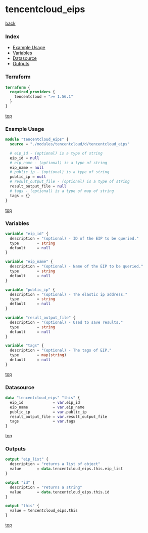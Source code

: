 # tencentcloud_eips

[back](../tencentcloud.md)

### Index

- [Example Usage](#example-usage)
- [Variables](#variables)
- [Datasource](#datasource)
- [Outputs](#outputs)

### Terraform

```terraform
terraform {
  required_providers {
    tencentcloud = ">= 1.56.1"
  }
}
```

[top](#index)

### Example Usage

```terraform
module "tencentcloud_eips" {
  source = "./modules/tencentcloud/d/tencentcloud_eips"

  # eip_id - (optional) is a type of string
  eip_id = null
  # eip_name - (optional) is a type of string
  eip_name = null
  # public_ip - (optional) is a type of string
  public_ip = null
  # result_output_file - (optional) is a type of string
  result_output_file = null
  # tags - (optional) is a type of map of string
  tags = {}
}
```

[top](#index)

### Variables

```terraform
variable "eip_id" {
  description = "(optional) - ID of the EIP to be queried."
  type        = string
  default     = null
}

variable "eip_name" {
  description = "(optional) - Name of the EIP to be queried."
  type        = string
  default     = null
}

variable "public_ip" {
  description = "(optional) - The elastic ip address."
  type        = string
  default     = null
}

variable "result_output_file" {
  description = "(optional) - Used to save results."
  type        = string
  default     = null
}

variable "tags" {
  description = "(optional) - The tags of EIP."
  type        = map(string)
  default     = null
}
```

[top](#index)

### Datasource

```terraform
data "tencentcloud_eips" "this" {
  eip_id             = var.eip_id
  eip_name           = var.eip_name
  public_ip          = var.public_ip
  result_output_file = var.result_output_file
  tags               = var.tags
}
```

[top](#index)

### Outputs

```terraform
output "eip_list" {
  description = "returns a list of object"
  value       = data.tencentcloud_eips.this.eip_list
}

output "id" {
  description = "returns a string"
  value       = data.tencentcloud_eips.this.id
}

output "this" {
  value = tencentcloud_eips.this
}
```

[top](#index)